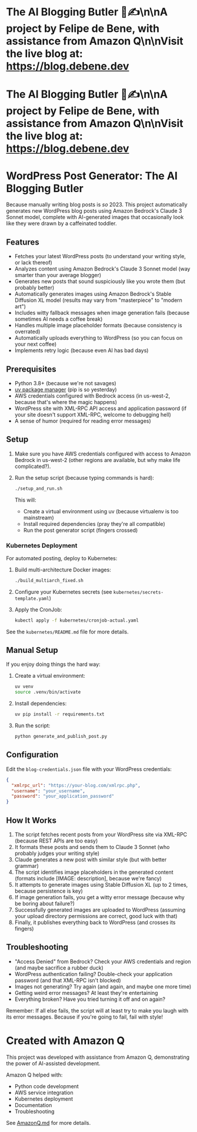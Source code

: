 # The AI Blogging Butler 🎩✍️\n\nA project by Felipe de Bene, with assistance from Amazon Q\n\nVisit the live blog at: https://blog.debene.dev
# The AI Blogging Butler 🎩✍️\n\nA project by Felipe de Bene, with assistance from Amazon Q\n\nVisit the live blog at: https://blog.debene.dev
# WordPress Post Generator: The AI Blogging Butler

Because manually writing blog posts is *so* 2023. This project automatically generates new WordPress blog posts using Amazon Bedrock's Claude 3 Sonnet model, complete with AI-generated images that occasionally look like they were drawn by a caffeinated toddler.

## Features

- Fetches your latest WordPress posts (to understand your writing style, or lack thereof)
- Analyzes content using Amazon Bedrock's Claude 3 Sonnet model (way smarter than your average blogger)
- Generates new posts that sound suspiciously like you wrote them (but probably better)
- Automatically generates images using Amazon Bedrock's Stable Diffusion XL model (results may vary from "masterpiece" to "modern art")
- Includes witty fallback messages when image generation fails (because sometimes AI needs a coffee break)
- Handles multiple image placeholder formats (because consistency is overrated)
- Automatically uploads everything to WordPress (so you can focus on your next coffee)
- Implements retry logic (because even AI has bad days)

## Prerequisites

- Python 3.8+ (because we're not savages)
- [uv package manager](https://github.com/astral-sh/uv) (pip is so yesterday)
- AWS credentials configured with Bedrock access (in us-west-2, because that's where the magic happens)
- WordPress site with XML-RPC API access and application password (if your site doesn't support XML-RPC, welcome to debugging hell)
- A sense of humor (required for reading error messages)

## Setup

1. Make sure you have AWS credentials configured with access to Amazon Bedrock in us-west-2 (other regions are available, but why make life complicated?).

2. Run the setup script (because typing commands is hard):
   ```bash
   ./setup_and_run.sh
   ```

   This will:
   - Create a virtual environment using uv (because virtualenv is too mainstream)
   - Install required dependencies (pray they're all compatible)
   - Run the post generator script (fingers crossed)

### Kubernetes Deployment

For automated posting, deploy to Kubernetes:

1. Build multi-architecture Docker images:
   ```bash
   ./build_multiarch_fixed.sh
   ```

2. Configure your Kubernetes secrets (see `kubernetes/secrets-template.yaml`)

3. Apply the CronJob:
   ```bash
   kubectl apply -f kubernetes/cronjob-actual.yaml
   ```

See the `kubernetes/README.md` file for more details.

## Manual Setup

If you enjoy doing things the hard way:

1. Create a virtual environment:
   ```bash
   uv venv
   source .venv/bin/activate
   ```

2. Install dependencies:
   ```bash
   uv pip install -r requirements.txt
   ```

3. Run the script:
   ```bash
   python generate_and_publish_post.py
   ```

## Configuration

Edit the `blog-credentials.json` file with your WordPress credentials:
```json
{
  "xmlrpc_url": "https://your-blog.com/xmlrpc.php",
  "username": "your_username",
  "password": "your_application_password"
}
```

## How It Works

1. The script fetches recent posts from your WordPress site via XML-RPC (because REST APIs are too easy)
2. It formats these posts and sends them to Claude 3 Sonnet (who probably judges your writing style)
3. Claude generates a new post with similar style (but with better grammar)
4. The script identifies image placeholders in the generated content (formats include [IMAGE: description], because we're fancy)
5. It attempts to generate images using Stable Diffusion XL (up to 2 times, because persistence is key)
6. If image generation fails, you get a witty error message (because why be boring about failure?)
7. Successfully generated images are uploaded to WordPress (assuming your upload directory permissions are correct, good luck with that)
8. Finally, it publishes everything back to WordPress (and crosses its fingers)

## Troubleshooting

- "Access Denied" from Bedrock? Check your AWS credentials and region (and maybe sacrifice a rubber duck)
- WordPress authentication failing? Double-check your application password (and that XML-RPC isn't blocked)
- Images not generating? Try again (and again, and maybe one more time)
- Getting weird error messages? At least they're entertaining
- Everything broken? Have you tried turning it off and on again?

Remember: If all else fails, the script will at least try to make you laugh with its error messages. Because if you're going to fail, fail with style!
# Created with Amazon Q
This project was developed with assistance from Amazon Q, demonstrating the power of AI-assisted development.

Amazon Q helped with:
- Python code development
- AWS service integration
- Kubernetes deployment
- Documentation
- Troubleshooting

See [AmazonQ.md](AmazonQ.md) for more details.
